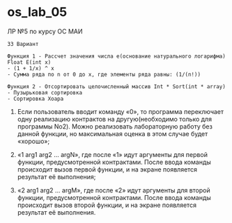 # os_lab_05
ЛР №5 по курсу ОС МАИ

    33 Вариант

    Функция 1 - Рассчет значения числа е(основание натурального логарифма) Float E(int x) 
    - (1 + 1/x) ^ x
    - Сумма ряда по n от 0 до x, где элементы ряда равны: (1/(n!))

    Функция 2 - Отсортировать целочисленный массив Int * Sort(int * array)
    - Пузырьковая сортировка
    - Сортировка Хоара

1. Если пользователь вводит команду «0», то программа переключает одну реализацию контрактов на другую(необходимо только для программы No2). Можно реализовать лабораторную работу без данной функции, но максимальная оценка в этом случае будет «хорошо»;
1. «1 arg1 arg2 ... argN», где после «1» идут аргументы для первой функции, предусмотренной контрактами. После ввода команды происходит вызов первой функции, и на экране появляется результат её выполнения;

2. «2 arg1 arg2 ... argM», где после «2» идут аргументы для второй функции, предусмотренной контрактами. После ввода команды происходит вызов второй функции, и на экране появляется результат её выполнения. 